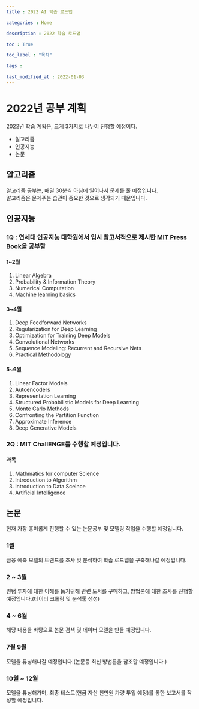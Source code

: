 ```yaml
---
title : 2022 AI 학습 로드맵

categories : Home

description : 2022 학습 로드맵

toc : True

toc_label : "목차"

tags : 

last_modified_at : 2022-01-03
---
```


# 2022년 공부 계획

2022년 학습 계획은, 크게 3가지로 나누어 진행할 예정이다.

* 알고리즘
* 인공지능
* 논문

## 알고리즘

알고리즘 공부는, 매일 30분씩 아침에 일어나서 문제를 풀 예정입니다. </br>
알고리즘은 문제푸는 습관이 중요한 것으로 생각되기 때문입니다.

## 인공지능

### 1Q : 연세대 인공지능 대학원에서 입시 참고서적으로 제시한 [MIT Press Book](https://www.deeplearningbook.org/)을 공부할 

#### 1~2월
1. Linear Algebra
2. Probability & Information Theory
3. Numerical Computation
4. Machine learning basics

#### 3~4월
1. Deep Feedforward Networks
2. Regularization for Deep Learning
3. Optimization for Training Deep Models
4. Convolutional Networks
5. Sequence Modeling: Recurrent and Recursive Nets
6. Practical Methodology

#### 5~6월
1. Linear Factor Models
2. Autoencoders
3. Representation Learning
4. Structured Probabilistic Models for Deep Learning
5. Monte Carlo Methods
6. Confronting the Partition Function
7. Approximate Inference
8. Deep Generative Models

### 2Q : MIT ChallENGE를 수행할 예정입니다.
#### 과목
1. Mathmatics for computer Science
2. Introduction to Algorithm
3. Introduction to Data Sceince
4. Artificial Intelligence

## 논문

현재 가장 흥미롭게 진행할 수 있는 논문공부 및 모델링 작업을 수행할 예정입니다.

### 1월

금융 예측 모델의 트렌드를 조사 및 분석하여 학습 로드맵을 구축해나갈 예정입니다.

### 2 ~ 3월

퀀텀 투자에 대한 이해를 돕기위해 관련 도서를 구매하고, 방법론에 대한 조사를 진행할 예정입니다.(데이터 크롤링 및 분석툴 생성)

### 4 ~ 6월

해당 내용을 바탕으로 논문 검색 및 데이터 모델을 만들 예정입니다.

### 7월 9월

모델을 튜닝해나갈 예정입니다.(논문등 최신 방법론을 참조할 예정입니다.)

### 10월 ~ 12월

모델을 튜닝해가며, 최종 테스트(현금 자산 천만원 가량 투입 예정)를 통한 보고서를 작성할 예정입니다.